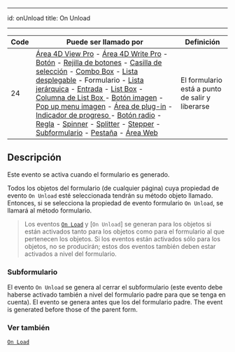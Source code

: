 - - -
id: onUnload title: On Unload
- - -

| Code | Puede ser llamado por                                                                                                                                                                                                                                                                                                                                                                                                                                                                                                                                                                                                                                                                                                                                                                                                                                                                                                                                                                                                                                                                                                                                                                                                                  | Definición                                      |
| ---- | -------------------------------------------------------------------------------------------------------------------------------------------------------------------------------------------------------------------------------------------------------------------------------------------------------------------------------------------------------------------------------------------------------------------------------------------------------------------------------------------------------------------------------------------------------------------------------------------------------------------------------------------------------------------------------------------------------------------------------------------------------------------------------------------------------------------------------------------------------------------------------------------------------------------------------------------------------------------------------------------------------------------------------------------------------------------------------------------------------------------------------------------------------------------------------------------------------------------------------------- | ----------------------------------------------- |
| 24   | [Área 4D View Pro](FormObjects/viewProArea_overview.md) - [Área 4D Write Pro](FormObjects/writeProArea_overview) - [Botón](FormObjects/button_overview.md) - [Rejilla de botones](FormObjects/buttonGrid_overview.md) - [Casilla de selección](FormObjects/checkbox_overview.md) - [Combo Box](FormObjects/comboBox_overview.md) - [Lista desplegable](FormObjects/dropdownList_Overview.md) - Formulario - [Lista jerárquica](FormObjects/list_overview.md#overview) - [Entrada](FormObjects/input_overview.md) - [List Box](FormObjects/listbox_overview.md) - [Columna de List Box ](FormObjects/listbox_overview.md#list-box-columns) - [Botón imagen](FormObjects/pictureButton_overview.md) - [Pop up menu imagen](FormObjects/picturePopupMenu_overview.md) - [Área de plug-in](FormObjects/pluginArea_overview.md#overview) - [Indicador de progreso ](FormObjects/progressIndicator.md) - [Botón radio](FormObjects/radio_overview.md) - [Regla](FormObjects/ruler.md) - [Spinner](FormObjects/spinner.md) - [Splitter](FormObjects/splitters.md) - [Stepper](FormObjects/stepper.md) - [Subformulario](FormObjects/subform_overview.md) - [Pestaña](FormObjects/tabControl.md) - [Área Web](FormObjects/webArea_overview.md) | El formulario está a punto de salir y liberarse |


## Descripción

Este evento se activa cuando el formulario es generado.

Todos los objetos del formulario (de cualquier página) cuya propiedad de evento `On Unload` esté seleccionada tendrán su método objeto llamado. Entonces, si se selecciona la propiedad de evento formulario `On Unload`, se llamará al método formulario.

> Los eventos [`On Load`](onLoad.md) y [`On Unload`] se generan para los objetos si están activados tanto para los objetos como para el formulario al que pertenecen los objetos. Si los eventos están activados sólo para los objetos, no se producirán; estos dos eventos también deben estar activados a nivel del formulario.



### Subformulario

El evento `On Unload` se genera al cerrar el subformulario (este evento debe haberse activado también a nivel del formulario padre para que se tenga en cuenta). El evento se genera antes que los del formulario padre. The event is generated before those of the parent form.


### Ver también

[`On Load`](onLoad.md)
